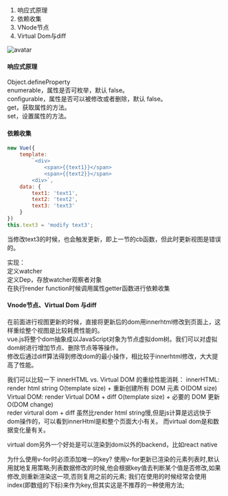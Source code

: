 1. 响应式原理
2. 依赖收集
3. VNode节点
4. Virtual Dom与diff

![avatar](https://user-gold-cdn.xitu.io/2017/12/19/1606e7eaa2a664e8?imageslim)

#### 响应式原理

Object.defineProperty  
enumerable，属性是否可枚举，默认 false。  
configurable，属性是否可以被修改或者删除，默认 false。   
get，获取属性的方法。   
set，设置属性的方法。 

#### 依赖收集
```javascript
new Vue({  
    template:   
        `<div>  
            <span>{{text1}}</span>   
            <span>{{text2}}</span>   
        <div>`,  
    data: {  
        text1: 'text1',  
        text2: 'text2',  
        text3: 'text3'  
    }  
})
this.text3 = 'modify text3';
```
当修改text3的时候，也会触发更新，即上一节的cb函数，但此时更新视图是错误的。

实现：  
定义watcher  
定义Dep，存放watcher观察者对象   
在执行render function时候调用属性getter函数进行依赖收集

#### Vnode节点、Virtual Dom 与diff
在前面进行视图更新的时候，直接将更新后的dom用innerhtml修改到页面上，这样重绘整个视图是比较耗费性能的。  
vue.js将整个dom抽象成以JavaScript对象为节点虚拟dom树。我们可以对虚拟dom树进行增加节点、删除节点等等操作。  
修改后通过diff算法得到修改dom的最小操作，相比较于innerhtml修改，大大提高了性能。 

我们可以比较一下 innerHTML vs. Virtual DOM 的重绘性能消耗： 
innerHTML: render html string O(template size) + 重新创建所有 DOM 元素 O(DOM size)  
Virtual DOM: render Virtual DOM + diff O(template size) + 必要的 DOM 更新 O(DOM change)  
reder virtural dom + diff 虽然比render html string慢,但是js计算是远远快于dom操作的，可以看到innerHtml是和整个页面大小有关。
而virtual dom是和数据变化量有关。

virtual dom另外一个好处是可以渲染到dom以外的backend，比如react native

为什么使用v-for时必须添加唯一的key?
使用v-for更新已渲染的元素列表时,默认用就地复用策略;列表数据修改的时候,他会根据key值去判断某个值是否修改,如果修改,则重新渲染这一项,否则复用之前的元素;
我们在使用的时候经常会使用index(即数组的下标)来作为key,但其实这是不推荐的一种使用方法;
